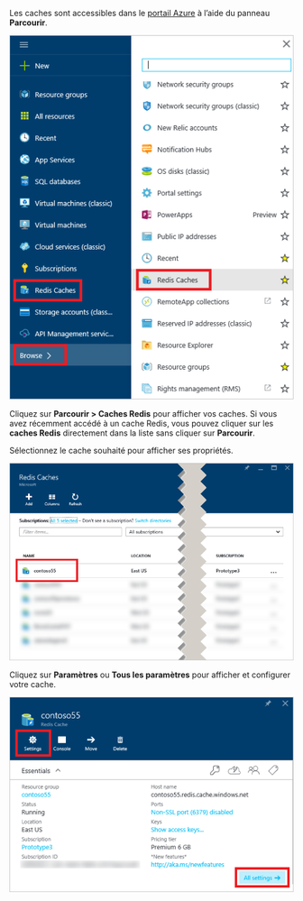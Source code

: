 Les caches sont accessibles dans le [portail Azure](https://portal.azure.com) à l’aide du panneau **Parcourir**.

![Panneau de navigation Cache Redis Azure](media/redis-cache-browse/redis-cache-browse.png)

Cliquez sur **Parcourir > Caches Redis** pour afficher vos caches. Si vous avez récemment accédé à un cache Redis, vous pouvez cliquer sur les **caches Redis** directement dans la liste sans cliquer sur **Parcourir**.

Sélectionnez le cache souhaité pour afficher ses propriétés.

![Liste de cache de navigation Cache Redis Azure](media/redis-cache-browse/redis-caches.png)

Cliquez sur **Paramètres** ou **Tous les paramètres** pour afficher et configurer votre cache.

![Tous les paramètres de Cache Redis](media/redis-cache-browse/redis-cache-blade.png)
